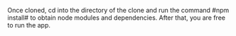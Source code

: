Once cloned, cd into the directory of the clone and run the command #npm install# to obtain node modules and dependencies.
After that, you are free to run the app.
